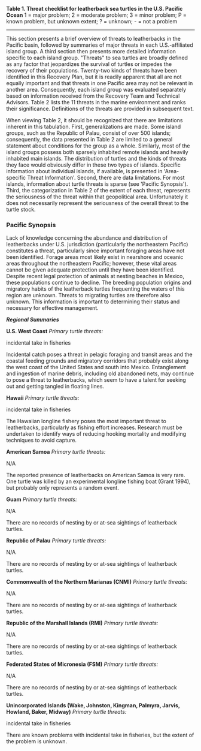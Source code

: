 __Table 1. Threat checklist for leatherback sea turtles in the U.S. Pacific Ocean__ 1 = major problem; 2 = moderate problem; 3 = minor problem; P = known problem, but unknown extent; ? = unknown; - = not a problem

------------------

This section presents a brief overview of threats to leatherbacks in the Pacific basin, followed by summaries of major threats in each U.S.-affiliated island group. A third section then presents more detailed information specific to each island group.  "Threats" to sea turtles are broadly defined as any factor that jeopardizes the survival of turtles or impedes the recovery of their populations. Twenty-two kinds of threats have been identified in this Recovery Plan, but it is readily apparent that all are not equally important and that threats in one Pacific area may not be relevant in another area. Consequently, each island group was evaluated separately based on information received from the Recovery Team and Technical Advisors. Table 2 lists the 11 threats in the marine environment and ranks their significance. Definitions of the threats are provided in subsequent text.  

When viewing Table 2, it should be recognized that there are limitations inherent in this tabulation. First, generalizations are made. Some island groups, such as the Republic of Palau, consist of over 500 islands; consequently, the data presented in Table 2 are limited to a general statement about conditions for the group as a whole. Similarly, most of the island groups possess both sparsely inhabited remote islands and heavily inhabited main islands.  The distribution of turtles and the kinds of threats they face would obviously differ in these two types of islands. Specific information about individual islands, if available, is presented in 'Area-specific Threat Information'. Second, there are data limitations. For most islands, information about turtle threats is sparse (see 'Pacific Synopsis'). Third, the categorization in Table 2 of the extent of each threat, represents the seriousness of the threat within that geopolitical area. Unfortunately it does not necessarily represent the seriousness of the overall threat to the turtle stock.

### Pacific Synopsis
Lack of knowledge concerning the abundance and distribution of leatherbacks under U.S.
jurisdiction (particularly the northeastern Pacific) constitutes a threat, particularly since
important foraging areas have not been identified. Forage areas most likely exist in nearshore
and oceanic areas throughout the northeastern Pacific; however, these vital areas cannot be
given adequate protection until they have been identified. Despite recent legal protection of
animals at nesting beaches in Mexico, these populations continue to decline. The breeding
population origins and migratory habits of the leatherback turtles frequenting the waters of this
region are unknown. Threats to migrating turtles are therefore also unknown. This information
is important to determining their status and necessary for effective management.

__*Regional Summaries*__

__U.S. West Coast__
*Primary turtle threats:*

incidental take in fisheries

Incidental catch poses a threat in pelagic foraging and transit areas and the coastal
feeding grounds and migratory corridors that probably exist along the west coast of the United
States and south into Mexico. Entanglement and ingestion of marine debris, including old
abandoned nets, may continue to pose a threat to leatherbacks, which seem to have a talent
for seeking out and getting tangled in floating lines.

__Hawaii__
*Primary turtle threats:*

incidental take in fisheries

The Hawaiian longline fishery poses the most important threat to leatherbacks, particularly
as fishing effort increases. Research must be undertaken to identify ways of reducing hooking
mortality and modifying techniques to avoid capture.

__American Samoa__
*Primary turtle threats:*

N/A

The reported presence of leatherbacks on American Samoa is very rare. One turtle was killed by an experimental longline fishing boat (Grant 1994), but probably only represents a random event.

__Guam__
*Primary turtle threats:*

N/A

There are no records of nesting by or at-sea sightings of leatherback turtles.

__Republic of Palau__
*Primary turtle threats:*

N/A

There are no records of nesting by or at-sea sightings of leatherback turtles.

__Commonwealth of the Northern Marianas (CNMI)__
*Primary turtle threats:*

N/A

There are no records of nesting by or at-sea sightings of leatherback turtles.

__Republic of the Marshall Islands (RMI)__
*Primary turtle threats:*

N/A

There are no records of nesting by or at-sea sightings of leatherback turtles.

__Federated States of Micronesia (FSM)__
*Primary turtle threats:*

N/A

There are no records of nesting by or at-sea sightings of leatherback turtles.

__Unincorporated Islands (Wake, Johnston, Kingman, Palmyra, Jarvis, Howland, Baker, Midway)__
*Primary turtle threats:*

incidental take in fisheries

There are known problems with incidental take in fisheries, but the extent of the problem is
unknown.


